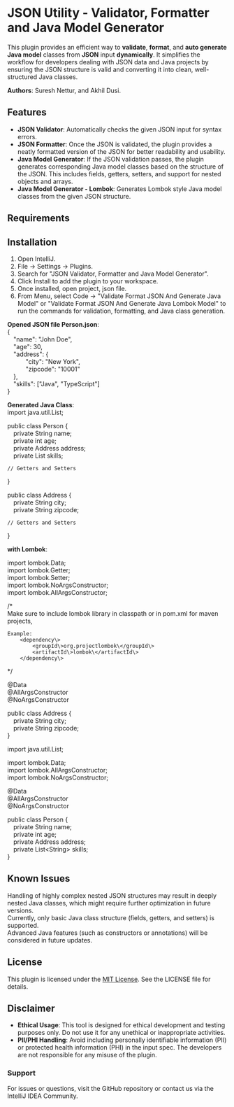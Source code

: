 # JSON Utility - Validator, Formatter and Java Model Generator

This plugin provides an efficient way to **validate**, **format**, and **auto generate** **Java model** classes from **JSON** input **dynamically**. It simplifies the workflow for developers dealing with JSON data and Java projects by ensuring the JSON structure is valid and converting it into clean, well-structured Java classes.


**Authors**: Suresh Nettur, and Akhil Dusi.

## Features

- **JSON Validator**: Automatically checks the given JSON input for syntax errors.
- **JSON Formatter**: Once the JSON is validated, the plugin provides a neatly formatted version of the JSON for better readability and usability.
- **Java Model Generator**: If the JSON validation passes, the plugin generates corresponding Java model classes based on the structure of the JSON. This includes fields, getters, setters, and support for nested objects and arrays.
- **Java Model Generator - Lombok**: Generates Lombok style Java model classes from the given JSON structure.

## Requirements

## Installation

  1. Open IntelliJ.
  2. File -> Settings -> Plugins.
  3. Search for "JSON Validator, Formatter and Java Model Generator".
  4. Click Install to add the plugin to your workspace.
  5. Once installed, open project, json file.
  6. From Menu, select Code -> "Validate Format JSON And Generate Java Model" or "Validate Format JSON And Generate Java Lombok Model" to run the commands for validation, formatting, and Java class generation.


**Opened JSON file Person.json**:  
{  
&emsp;"name": "John Doe",  
&emsp;"age": 30,  
&emsp;"address": {  
&emsp;&emsp;&emsp;"city": "New York",  
&emsp;&emsp;&emsp;"zipcode": "10001"  
&emsp;},  
&emsp;"skills": ["Java", "TypeScript"]  
&#9;}  

**Generated Java Class**:  
import java.util.List;  

public class Person {  
&emsp;private String name;  
&emsp;private int age;  
&emsp;private Address address;  
&emsp;private List<String> skills;  

    // Getters and Setters  
}

public class Address {  
&emsp;private String city;  
&emsp;private String zipcode;  

    // Getters and Setters  
}

**with Lombok**:  

import lombok.Data;  
import lombok.Getter;  
import lombok.Setter;  
import lombok.NoArgsConstructor;  
import lombok.AllArgsConstructor;  

/*  
	Make sure to include lombok library in classpath or in pom.xml for maven projects,  

	Example:  
		<dependency\>  
      		<groupId\>org.projectlombok\</groupId\>  
   			<artifactId\>lombok\</artifactId\>  
		</dependency\>
*/

@Data  
@AllArgsConstructor  
@NoArgsConstructor  

public class Address {  
&emsp;private String city;  
&emsp;private String zipcode;  
}

import java.util.List;

import lombok.Data;  
import lombok.AllArgsConstructor;  
import lombok.NoArgsConstructor;

@Data  
@AllArgsConstructor  
@NoArgsConstructor  

public class Person {  
&emsp;private String name;  
&emsp;private int age;  
&emsp;private Address address;  
&emsp;private List&lt;String&gt; skills;  
}

## Known Issues

Handling of highly complex nested JSON structures may result in deeply nested Java classes, which might require further optimization in future versions.  
Currently, only basic Java class structure (fields, getters, and setters) is supported.   
Advanced Java features (such as constructors or annotations) will be considered in future updates.


## License

This plugin is licensed under the [MIT License](LICENSE).
See the LICENSE file for details.

## Disclaimer

- **Ethical Usage**: This tool is designed for ethical development and testing purposes only. Do not use it for any unethical or inappropriate activities.
- **PII/PHI Handling**: Avoid including personally identifiable information (PII) or protected health information (PHI) in the input spec. The developers are not responsible for any misuse of the plugin.

### Support

For issues or questions, visit the GitHub repository or contact us via the IntelliJ IDEA Community.
